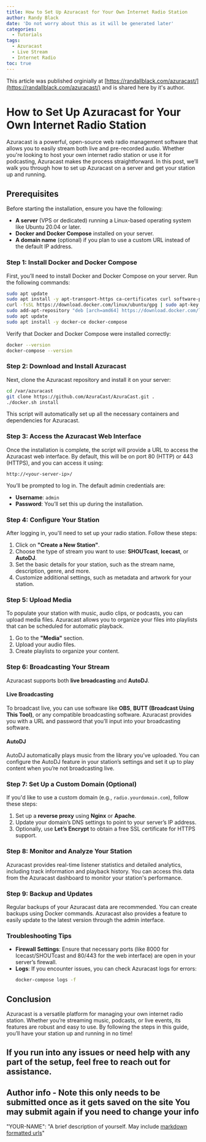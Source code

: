 ```yaml
---
title: How to Set Up Azuracast for Your Own Internet Radio Station
author: Randy Black
date: 'Do not worry about this as it will be generated later'
categories:
  - Tutorials
tags:
  - Azuracast
  - Live Stream
  - Internet Radio
toc: true
---
```

This article was published orginially at [https://randallblack.com/azuracast/](https://randallblack.com/azuracast/) and is shared here by it's author.

# How to Set Up Azuracast for Your Own Internet Radio Station

Azuracast is a powerful, open-source web radio management software that allows you to easily stream both live and pre-recorded audio. Whether you're looking to host your own internet radio station or use it for podcasting, Azuracast makes the process straightforward. In this post, we’ll walk you through how to set up Azuracast on a server and get your station up and running.

## Prerequisites

Before starting the installation, ensure you have the following:

- **A server** (VPS or dedicated) running a Linux-based operating system like Ubuntu 20.04 or later.
- **Docker and Docker Compose** installed on your server.
- **A domain name** (optional) if you plan to use a custom URL instead of the default IP address.
  
### Step 1: Install Docker and Docker Compose

First, you’ll need to install Docker and Docker Compose on your server. Run the following commands:

```bash
sudo apt update
sudo apt install -y apt-transport-https ca-certificates curl software-properties-common
curl -fsSL https://download.docker.com/linux/ubuntu/gpg | sudo apt-key add -
sudo add-apt-repository "deb [arch=amd64] https://download.docker.com/linux/ubuntu $(lsb_release -cs) stable"
sudo apt update
sudo apt install -y docker-ce docker-compose
```

Verify that Docker and Docker Compose were installed correctly:

```bash
docker --version
docker-compose --version
```

### Step 2: Download and Install Azuracast

Next, clone the Azuracast repository and install it on your server:

```bash
cd /var/azuracast
git clone https://github.com/AzuraCast/AzuraCast.git .
./docker.sh install
```

This script will automatically set up all the necessary containers and dependencies for Azuracast.

### Step 3: Access the Azuracast Web Interface

Once the installation is complete, the script will provide a URL to access the Azuracast web interface. By default, this will be on port 80 (HTTP) or 443 (HTTPS), and you can access it using:

```
http://<your-server-ip>/
```

You’ll be prompted to log in. The default admin credentials are:

- **Username**: `admin`
- **Password**: You’ll set this up during the installation.

### Step 4: Configure Your Station

After logging in, you'll need to set up your radio station. Follow these steps:

1. Click on **"Create a New Station"**.
2. Choose the type of stream you want to use: **SHOUTcast**, **Icecast**, or **AutoDJ**.
3. Set the basic details for your station, such as the stream name, description, genre, and more.
4. Customize additional settings, such as metadata and artwork for your station.

### Step 5: Upload Media

To populate your station with music, audio clips, or podcasts, you can upload media files. Azuracast allows you to organize your files into playlists that can be scheduled for automatic playback.

1. Go to the **"Media"** section.
2. Upload your audio files.
3. Create playlists to organize your content.

### Step 6: Broadcasting Your Stream

Azuracast supports both **live broadcasting** and **AutoDJ**.

#### Live Broadcasting

To broadcast live, you can use software like **OBS**, **BUTT (Broadcast Using This Tool)**, or any compatible broadcasting software. Azuracast provides you with a URL and password that you’ll input into your broadcasting software.

#### AutoDJ

AutoDJ automatically plays music from the library you’ve uploaded. You can configure the AutoDJ feature in your station’s settings and set it up to play content when you’re not broadcasting live.

### Step 7: Set Up a Custom Domain (Optional)

If you'd like to use a custom domain (e.g., `radio.yourdomain.com`), follow these steps:

1. Set up a **reverse proxy** using **Nginx** or **Apache**.
2. Update your domain’s DNS settings to point to your server’s IP address.
3. Optionally, use **Let’s Encrypt** to obtain a free SSL certificate for HTTPS support.

### Step 8: Monitor and Analyze Your Station

Azuracast provides real-time listener statistics and detailed analytics, including track information and playback history. You can access this data from the Azuracast dashboard to monitor your station's performance.

### Step 9: Backup and Updates

Regular backups of your Azuracast data are recommended. You can create backups using Docker commands. Azuracast also provides a feature to easily update to the latest version through the admin interface.

### Troubleshooting Tips

- **Firewall Settings**: Ensure that necessary ports (like 8000 for Icecast/SHOUTcast and 80/443 for the web interface) are open in your server’s firewall.
- **Logs**: If you encounter issues, you can check Azuracast logs for errors:
  ```bash
  docker-compose logs -f
  ```

## Conclusion

Azuracast is a versatile platform for managing your own internet radio station. Whether you’re streaming music, podcasts, or live events, its features are robust and easy to use. By following the steps in this guide, you’ll have your station up and running in no time!

If you run into any issues or need help with any part of the setup, feel free to reach out for assistance.
--------------------------------------------
Author info - Note this only needs to be submitted once as it gets saved on the site
You may submit again if you need to change your info
--------------------------------------------
"YOUR-NAME": "A brief description of yourself. May include [markdown formatted urls](https://your-website.com)"
